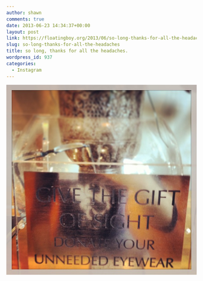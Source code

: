 ```yaml
---
author: shawn
comments: true
date: 2013-06-23 14:34:37+00:00
layout: post
link: https://floatingboy.org/2013/06/so-long-thanks-for-all-the-headaches/
slug: so-long-thanks-for-all-the-headaches
title: so long, thanks for all the headaches.
wordpress_id: 937
categories:
  - Instagram
---
```


[![so long, thanks for all the headaches.](/assets/media/2013/06/b304fbbcdc0b11e2ad5622000a1f98e5_7.jpg)](/assets/media/2013/06/b304fbbcdc0b11e2ad5622000a1f98e5_7.jpg)
